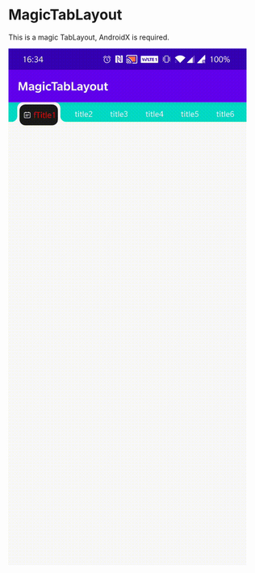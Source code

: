 # MagicTabLayout
This is a magic TabLayout, AndroidX is required.

![image](https://github.com/huluwa-dev/MagicTabLayout/blob/master/preview.gif)
